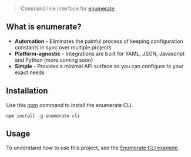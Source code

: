 > Command line interface for [enumerate][enumerate]

## What is enumerate?

- **Automation** - Eliminates the painful process of keeping configuration constants in sync over multiple projects
- **Platform-agnostic** - Integrations are built for YAML, JSON, Javascript and Python (more coming soon)
- **Simple** - Provides a minimal API surface so you can configure to your exact needs

## Installation

Use this [npm][npm] command to install the enumerate CLI.

```
npm install -g enumerate-cli
```

## Usage

To understand how to use this project, see the [Enumerate CLI example][enumerate examples cli usage].


[enumerate]: https://github.com/enumeratejs/enumerate
[npm]: https://www.npmjs.com/
[enumerate examples cli usage]: https://github.com/enumeratejs/enumerate-examples/tree/master/cli-usage
